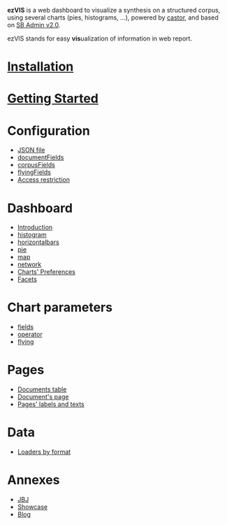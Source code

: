 **ezVIS** is a web dashboard to visualize a synthesis on a structured corpus, using several charts (pies, histograms, ...), powered by
[castor](https://github.com/castorjs/castor-core/), and based on 
[SB Admin v2.0](http://startbootstrap.com/templates/sb-admin-2/).

ezVIS stands for easy **vis**ualization of information in web report.

# [Installation](Installation.md)
# [Getting Started](GettingStarted.md)
# Configuration
- [JSON file](ConfigurationFile.md)
- [documentFields](DocumentFields.md)
- [corpusFields](CorpusFields.md)
- [flyingFields](FlyingFields.md)
- [Access restriction](Access.md)
# Dashboard
- [Introduction](Dashboard.md)
- [histogram](Histogram.md)
- [horizontalbars](HorizontalBars.md)
- [pie](Pie.md)
- [map](Map.md)
- [network](Network.md)
- [Charts' Preferences](Preferences.md)
- [Facets](Facets.md)
# Chart parameters
- [fields](Fields.md)
- [operator](Operators.md)
- [flying](Flying.md)
# Pages
- [Documents table](Documents.md)
- [Document's page](Display.md)
- [Pages' labels and texts](Pages.md)
# Data
- [Loaders by format](Loaders.md)
# Annexes
- [JBJ](JBJ.md)
- [Showcase](Showcase.md)
- [Blog](MADEC.md)